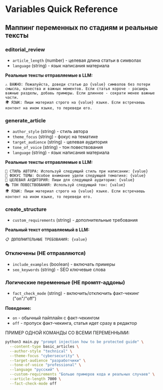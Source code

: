 # Variables Quick Reference

## Маппинг переменных по стадиям и реальные тексты

### editorial_review
- `article_length` (number) - целевая длина статьи в символах
- `language` (string) - язык написания материала

**Реальные тексты отправляемые в LLM:**
```
⚠️ ВАЖНО: Пожалуйста, доведи статью до {value} символов без потери смысла, качества и важных моментов. Если статья короче - расширь важные разделы, добавь примеры. Если длиннее - сократи менее важные части.
🌍 ЯЗЫК: Пиши материал строго на {value} языке. Если встречаешь контент на ином языке, то переведи его.
```

### generate_article
- `author_style` (string) - стиль автора
- `theme_focus` (string) - фокус на тематике
- `target_audience` (string) - целевая аудитория
- `tone_of_voice` (string) - тон повествования
- `language` (string) - язык написания материала

**Реальные тексты отправляемые в LLM:**
```
📝 СТИЛЬ АВТОРА: Используй следующий стиль при написании: {value}
🎯 ФОКУС ТЕМЫ: Особое внимание удели следующей тематике: {value}
👥 ЦЕЛЕВАЯ АУДИТОРИЯ: Пиши для следующей аудитории: {value}
🎭 ТОН ПОВЕСТВОВАНИЯ: Используй следующий тон: {value}
🌍 ЯЗЫК: Пиши материал строго на {value} языке. Если встречаешь контент на ином языке, то переведи его.
```

### create_structure
- `custom_requirements` (string) - дополнительные требования

**Реальный текст отправляемый в LLM:**
```
📋 ДОПОЛНИТЕЛЬНЫЕ ТРЕБОВАНИЯ: {value}
```

### Отключены (НЕ отправляются)
- `include_examples` (boolean) - включать примеры
- `seo_keywords` (string) - SEO ключевые слова

### Логические переменные (НЕ промпт-аддоны)
- `fact_check_mode` (string) - включить/отключить факт-чекинг ("on"/"off")

**Поведение:**
- `on` - обычный пайплайн с факт-чекингом
- `off` - пропуск факт-чекинга, статья идет сразу в редактор

ПРИМЕР ОДНОЙ КОМАНДЫ СО ВСЕМИ ПЕРЕМЕННЫМИ:
```bash
python3 main.py "prompt injection how to be protected guide" \
  --content-type basic_articles \
  --author-style "technical" \
  --theme-focus "cybersecurity" \
  --target-audience "разработчики" \
  --tone-of-voice "professional" \
  --language "русский" \
  --custom-requirements "Больше примеров кода и реальных случаев" \
  --article-length 7000 \
  --fact-check-mode off
```
